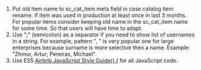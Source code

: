 1. Put old item name to sc_cat_item.meta field in case catalog item rename. If item was used in production at least once in last 3 months. For popular items consider keeping old name in the sc_cat_item.name for some time. So that users will have time to adapt.
2. Use ";" (semicolon) as a separator if you need to show list of usernames in a string. For example, pattern "<last name>, <first name>" is very popular one for large enterprises because surname is more selective then a name. Example: "Zhmur, Artur; Pereiras, Michael".
3. Use ES5 [Airbnb JavaScript Style Guide() {](https://github.com/airbnb/javascript/tree/es5-deprecated/es5) for all JavaScript code.
